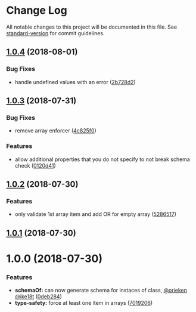 # Change Log

All notable changes to this project will be documented in this file. See [standard-version](https://github.com/conventional-changelog/standard-version) for commit guidelines.

<a name="1.0.4"></a>
## [1.0.4](https://github.com/orieken/chai-json-pattern-generator/compare/v1.0.3...v1.0.4) (2018-08-01)


### Bug Fixes

* handle undefined values with an error ([2b728d2](https://github.com/orieken/chai-json-pattern-generator/commit/2b728d2))



<a name="1.0.3"></a>
## [1.0.3](https://github.com/orieken/chai-json-pattern-generator/compare/v1.0.2...v1.0.3) (2018-07-31)


### Bug Fixes

* remove array enforcer ([4c825f0](https://github.com/orieken/chai-json-pattern-generator/commit/4c825f0))


### Features

* allow additional properties that you do not specify to not break schema check ([0120d41](https://github.com/orieken/chai-json-pattern-generator/commit/0120d41))



<a name="1.0.2"></a>
## [1.0.2](https://github.com/orieken/chai-json-pattern-generator/compare/v1.0.1...v1.0.2) (2018-07-30)


### Features

* only validate 1st array item and add OR for empty array ([5286517](https://github.com/orieken/chai-json-pattern-generator/commit/5286517))



<a name="1.0.1"></a>
## [1.0.1](https://github.com/orieken/chai-json-pattern-generator/compare/v1.0.0...v1.0.1) (2018-07-30)



<a name="1.0.0"></a>
# 1.0.0 (2018-07-30)


### Features

* **schemaOf:** can now generate schema for instaces of class, [@orieken](https://github.com/orieken) [@ike18t](https://github.com/ike18t) ([0deb284](https://github.com/orieken/chai-json-pattern-generator/commit/0deb284))
* **type-safety:** force at least one item in arrays ([7019206](https://github.com/orieken/chai-json-pattern-generator/commit/7019206))
